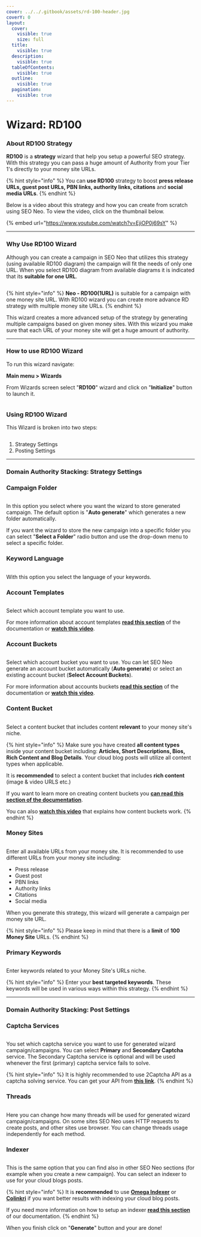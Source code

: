 ```yaml
---
cover: ../../.gitbook/assets/rd-100-header.jpg
coverY: 0
layout:
  cover:
    visible: true
    size: full
  title:
    visible: true
  description:
    visible: true
  tableOfContents:
    visible: true
  outline:
    visible: true
  pagination:
    visible: true
---
```


# Wizard: RD100

### **About RD100 Strategy**

**RD100** is a **strategy** wizard that help you setup a powerful SEO strategy. With this strategy you can pass a huge amount of Authority from your Tier 1's directly to your money site URLs.

{% hint style="info" %}
You can **use RD100** strategy to boost **press release URLs, guest post URLs, PBN links, authority links, citations** and **social media URLs**.
{% endhint %}

Below is a video about this strategy and how you can create from scratch using SEO Neo. To view the video, click on the thumbnail below.

{% embed url="https://www.youtube.com/watch?v=EjiOP0j69sY" %}

***

### Why Use RD100 Wizard

Although you can create a campaign in SEO Neo that utilizes this strategy (using available RD100 diagram) the campaign will fit the needs of only one URL. When you select RD100 diagram from available diagrams it is indicated that its **suitable for one URL**.

<figure><img src="../../.gitbook/assets/rd100-one url.jpg" alt=""><figcaption></figcaption></figure>

{% hint style="info" %}
**Neo - RD100(1URL)** is suitable for a campaign with one money site URL. With RD100 wizard you can create more advance RD strategy with multiple money site URLs.
{% endhint %}

This wizard creates a more advanced setup of the strategy by generating multiple campaigns based on given money sites. With this wizard you make sure that each URL of your money site will get a huge amount of authority.

***

### How to use RD100 Wizard

To run this wizard navigate:

**Main menu > Wizards**

From Wizards screen select "**RD100**" wizard and click on "**Initialize**" button to launch it.

<figure><img src="../../.gitbook/assets/rd100 wizard.jpg" alt=""><figcaption></figcaption></figure>

### Using RD100 Wizard

This Wizard is broken into two steps:

<figure><img src="../../.gitbook/assets/rd100 two steps.jpg" alt=""><figcaption></figcaption></figure>

1. Strategy Settings
2. Posting Settings

***

### Domain Authority Stacking: Strategy Settings

### Campaign Folder

<figure><img src="../../.gitbook/assets/rd100-1.jpg" alt=""><figcaption></figcaption></figure>

In this option you select where you want the wizard to store generated campaign. The default option is "**Auto generate**" which generates a new folder automatically.

If you want the wizard to store the new campaign into a specific folder you can select "**Select a Folder**" radio button and use the drop-down menu to select a specific folder.

### Keyword Language

<figure><img src="../../.gitbook/assets/rd100-2.jpg" alt=""><figcaption></figcaption></figure>

With this option you select the language of your keywords.&#x20;

### Account Templates

<figure><img src="../../.gitbook/assets/rd100-3.jpg" alt=""><figcaption></figcaption></figure>

Select which account template you want to use.

For more information about account templates [**read this section**](wizard-rd100.md#account-templates) of the documentation or [**watch this video**](https://www.youtube.com/watch?v=q-Yxap82F5U).

### Account Buckets

<figure><img src="../../.gitbook/assets/rd100-4.jpg" alt=""><figcaption></figcaption></figure>

Select which account bucket you want to use. You can let SEO Neo generate an account bucket automatically (**Auto generate**) or select an existing account bucket (**Select Account Buckets**).

For more information about accounts buckets [**read this section**](wizard-rd100.md#account-buckets) of the documentation or [**watch this video**](https://www.youtube.com/watch?v=E-rS94B5\_MM).

### Content Bucket

<figure><img src="../../.gitbook/assets/rd100-content bucket.jpg" alt=""><figcaption></figcaption></figure>

Select a content bucket that includes content **relevant** to your money site's niche.

{% hint style="info" %}
Make sure you have created **all content types** inside your content bucket including: **Articles, Short Descriptions, Bios, Rich Content and Blog Details**. Your cloud blog posts will utilize all content types when applicable.

It is **recommended** to select a content bucket that includes **rich content** (image & video URLS etc.)

If you want to learn more on creating content buckets you [**can read this section of the documentation**](https://docs.seoneo.io/documentation/wizards-under-construction/cloud-content-poster#content-buckets).

You can also [**watch this video**](https://www.youtube.com/watch?v=t1bJeJR3Wpg) that explains how content buckets work.
{% endhint %}

### Money Sites

<figure><img src="../../.gitbook/assets/rd100-money sites.jpg" alt=""><figcaption></figcaption></figure>

Enter all available URLs from your money site. It is recommended to use different URLs from your money site including:

* Press release
* Guest post
* PBN links
* Authority links
* Citations
* Social media

When you generate this strategy, this wizard will generate a campaign per money site URL.

{% hint style="info" %}
Please keep in mind that there is a **limit** of **100 Money Site** URLs.
{% endhint %}

### Primary Keywords

<figure><img src="../../.gitbook/assets/rd100-primary keywords.jpg" alt=""><figcaption></figcaption></figure>

Enter keywords related to your Money Site's URLs niche.&#x20;

{% hint style="info" %}
Enter your **best targeted keywords**. These keywords will be used in various ways within this strategy.
{% endhint %}

***

### Domain Authority Stacking: Post Settings

### **Captcha Services**

<figure><img src="../../.gitbook/assets/rd100-captcha.jpg" alt=""><figcaption></figcaption></figure>

You set which captcha service you want to use for generated wizard campaign/campaigns. You can select **Primary** and **Secondary Captcha** service. The Secondary Captcha service is optional and will be used whenever the first (primary) captcha service fails to solve.

{% hint style="info" %}
It is highly recommended to use 2Captcha API as a captcha solving service. You can get your API from [**this link**](https://2captcha.com/?from=1577834).
{% endhint %}

### **Threads**

<figure><img src="../../.gitbook/assets/rd100-threads.jpg" alt=""><figcaption></figcaption></figure>

Here you can change how many threads will be used for generated wizard campaign/campaigns. On some sites SEO Neo uses HTTP requests to create posts, and other sites use browser. You can change threads usage independently for each method.

### Indexer

<figure><img src="../../.gitbook/assets/rd100-indexer.jpg" alt=""><figcaption></figcaption></figure>

This is the same option that you can find also in other SEO Neo sections (for example when you create a new campaign). You can select an indexer to use for your cloud blogs posts.

{% hint style="info" %}
It is **recommended** to use [**Omega Indexer**](https://www.omegaindexer.com/) or [**Colinkri**](https://www.colinkri.com/) if you want better results with indexing your cloud blog posts.

If you need more information on how to setup an indexer [**read this section**](https://docs.seoneo.io/quick-start/creating-your-1st-campaign/before-creating-your-campaign/basic-settings#indexers) of our documentation.
{% endhint %}

When you finish click on "**Generate**" button and your are done!&#x20;
